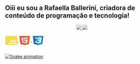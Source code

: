 ## Oiii eu sou a Rafaella Ballerini, criadora de conteúdo de programação e tecnologia!
<div align="center">
  <a href="https://github.com/cfrb22">
  <img height="180em" src="https://github-readme-stats.vercel.app/api?username=cfrb22&show_icons=true&theme=dracula&include_all_commits=true&count_private=true"/>
  <img height="180em" src="https://github-readme-stats.vercel.app/api/top-langs/?username=cfrb22&layout=compact&langs_count=7&theme=dracula"/>
</div>
<div style="display: inline_block"><br>
  <img align="center" alt="cfrb22-Js" height="30" width="40" src="https://raw.githubusercontent.com/devicons/devicon/master/icons/javascript/javascript-plain.svg">
  <img align="center" alt="cfrb22-HTML" height="30" width="40" src="https://raw.githubusercontent.com/devicons/devicon/master/icons/html5/html5-original.svg">
  <img align="center" alt="cfrb22-CSS" height="30" width="40" src="https://raw.githubusercontent.com/devicons/devicon/master/icons/css3/css3-original.svg">


</div>
  
  ##
 
<div> 
  
 
  ![Snake animation](https://github.com/cfrb22/cfrb22/blob/output/github-contribution-grid-snake.svg)
 
</div>

